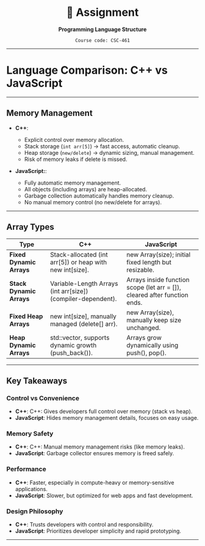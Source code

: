 <h1 align="center">📘 Assignment</h1>

<p align="center"><strong>Programming Language Structure</strong></p>

<p align="center"><code>Course code: CSC-461</code></p>



---

# Language Comparison: C++ vs JavaScript


---

## Memory Management

- **C++**:

  - Explicit control over memory allocation.
  - Stack storage (`int arr[5]`) → fast access, automatic cleanup.
  - Heap storage (`new/delete`) → dynamic sizing, manual management.
  - Risk of memory leaks if delete is missed.

- **JavaScript:**:
  - Fully automatic memory management.
  - All objects (including arrays) are heap-allocated.
  - Garbage collection automatically handles memory cleanup.
  - No manual memory control (no new/delete for arrays).

---

## Array Types

| Type                     | C++                                                          | JavaScript                                                                |
| ------------------------ | ------------------------------------------------------------ | ------------------------------------------------------------------------- |
| **Fixed Dynamic Arrays** | Stack-allocated (int arr[5]) or heap with new int[size].     | new Array(size); initial fixed length but resizable.                      |
| **Stack Dynamic Arrays** | Variable-Length Arrays (int arr[size]) (compiler-dependent). | Arrays inside function scope (let arr = []), cleared after function ends. |
| **Fixed Heap Arrays**    | new int[size], manually managed (delete[] arr).              | new Array(size), manually keep size unchanged.                            |
| **Heap Dynamic Arrays**  | std::vector, supports dynamic growth (push_back()).          | Arrays grow dynamically using push(), pop().                              |

---

## Key Takeaways

### Control vs Convenience

- **C++**: C++: Gives developers full control over memory (stack vs heap).
- **JavaScript**: Hides memory management details, focuses on easy usage.

### Memory Safety

- **C++**: C++: Manual memory management risks (like memory leaks).
- **JavaScript**: Garbage collector ensures memory is freed safely.

### Performance

- **C++**: Faster, especially in compute-heavy or memory-sensitive applications.
- **JavaScript**: Slower, but optimized for web apps and fast development.

### Design Philosophy

- **C++**: Trusts developers with control and responsibility.
- **JavaScript**: Prioritizes developer simplicity and rapid prototyping.

---
